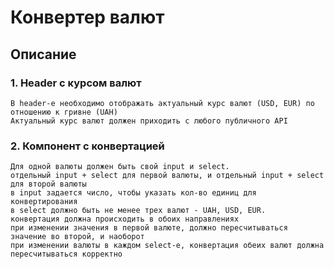 # Конвертер валют

## Описание

### 1. Header с курсом валют

    В header-е необходимо отображать актуальный курс валют (USD, EUR) по отношению к гривне (UAH)
    Актуальный курс валют должен приходить с любого публичного API

### 2. Компонент с конвертацией

    Для одной валюты должен быть свой input и select.
    отдельный input + select для первой валюты, и отдельный input + select для второй валюты
    в input задается число, чтобы указать кол-во единиц для конвертирования
    в select должно быть не менее трех валют - UAH, USD, EUR.
    конвертация должна происходить в обоих направлениях
    при изменении значения в первой валюте, должно пересчитываться значение во второй, и наоборот
    при изменении валюты в каждом select-е, конвертация обеих валют должна пересчитываться корректно
